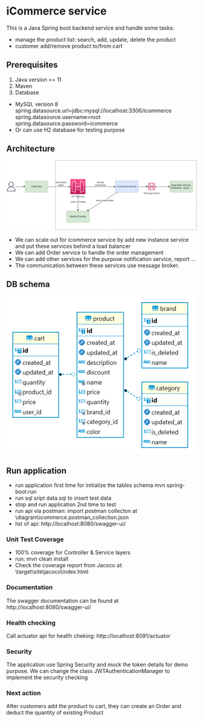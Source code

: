 # iCommerce service
This is a Java Spring boot backend service and handle some tasks:
- manage the product list: search, add, update, delete the product
- customer add/remove product to/from cart

## Prerequisites 
1. Java version >= 11
2. Maven
3. Database
- MySQL version 8
   spring.datasource.url=jdbc:mysql://localhost:3306/icommerce
   spring.datasource.username=root
   spring.datasource.password=icommerce
- Or can use H2 database for testing purpose
## Architecture
![Alt text](diagram/architecture.png?raw=true)

- We can scale out for icommerce service by add new instance service and put these services behind a load balancer
- We can add Order service to handle the order management
- We can add other services for the purpose notification service, report ...
- The communication between these services use message broker.

## DB schema
![Alt text](diagram/database.PNG?raw=true)

## Run application
- run application first time for initialize the tables schema
mvn spring-boot:run
- run sql sript data.sql to insert test data
- stop and run application 2nd time to test 
- run api via postman: import postman collecton at \diagram\icommerce.postman_collection.json
- list of api: http://localhost:8080/swagger-ui/
### Unit Test Coverage
- 100% coverage for Controller & Service layers
- run: mvn clean install
- Check the coverage report from Jacoco at: \target\site\jacoco\index.html
### Documentation 
The swagger documentation can be found at http://localhost:8080/swagger-ui/

### Health checking
Call actuator api for health cheking: http://localhost:8091/actuator

### Security 
The application use Spring Security and mock the token details for demo purpose. 
We can change the class JWTAuthenticationManager to implement the security checking

### Next action
After customers add the product to cart, they can create an Order and deduct the quantity of existing Product

